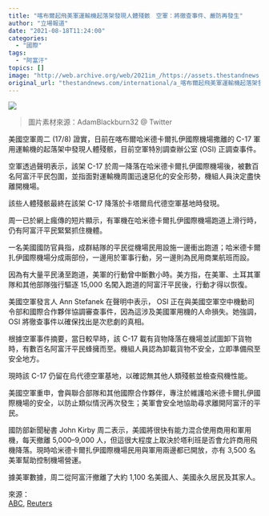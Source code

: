 ```yaml
---
title: "喀布爾起飛美軍運輸機起落架發現人體殘骸　空軍：將徹查事件、嚴防再發生"
author: "立場報道"
date: "2021-08-18T11:24:00"
categories:
  - "國際"
tags:
  - "阿富汗"
topics: []
image: "http://web.archive.org/web/2021im_/https://assets.thestandnews.com/media/photos/5-07_copy_t0LNJwU.png"
original_url: "thestandnews.com/international/a_喀布爾起飛美軍運輸機起落架發現人體殘骸-空軍將徹查事件嚴防再發生"
---
```

![](http://web.archive.org/web/2021im_/https://assets.thestandnews.com/media/photos/5-07_copy_t0LNJwU.png)
> 圖片素材來源：AdamBlackburn32 @ Twitter

美國空軍周二 (17/8) 證實，日前在喀布爾哈米德卡爾扎伊國際機場撒離的 C-17 軍用運輸機的起落架中發現人體殘骸，目前空軍特別調查辦公室 (OSI) 正調查事件。

空軍透過聲明表示，該架 C-17 於周一降落在哈米德卡爾扎伊國際機場後，被數百名阿富汗平民包圍，並指面對運輸機周圍迅速惡化的安全形勢，機組人員決定盡快離開機場。

該些人體殘骸最終在該架 C-17 降落於卡塔爾烏代德空軍基地時發現。

周一已於網上瘋傳的短片顯示，有軍機在哈米德卡爾扎伊國際機場跑道上滑行時，仍有阿富汗平民緊緊抓住機體。

一名美國國防官員指，成群結隊的平民從機場民用設施一邊衝出跑道；哈米德卡爾扎伊國際機場分成兩部份，一邊用於軍事行動，另一邊則為民用商業航班而設。

因為有大量平民湧至跑道，美軍的行動曾中斷數小時。美方指，在美軍、土耳其軍隊和其他部隊強行驅逐 15,000 名闖入跑道的阿富汗平民後，行動才得以恢復。

美國空軍發言人 Ann Stefanek 在聲明中表示， OSI 正在與美國空軍空中機動司令部和國際合作夥伴協調審查事件，因為這涉及美國軍用機的人命損失。她強調， OSI 將徹查事件以確保找出是次悲劇的真相。

根據空軍事件摘要，當日較早時，該 C-17 載有貨物降落在機場並試圖卸下貨物時，有數百名阿富汗平民蜂擁而至。機組人員認為卸載貨物不安全，立即準備飛至安全地方。

現時該 C-17 仍留在烏代德空軍基地，以確認無其他人類殘骸並檢查飛機性能。

美國空軍重申，會與聯合部隊和其他國際合作夥伴，專注於維護哈米德卡爾扎伊國際機場的安全，以防止類似情況再次發生；美軍會安全地協助尋求離開阿富汗的平民。

國防部新聞秘書 John Kirby 周二表示，美國將很快有能力混合使用商用和軍用機，每天撤離 5,000–9,000 人，但這很大程度上取決於塔利班是否會允許商用飛機降落。現時哈米德卡爾扎伊國際機場民用與軍用兩邊都已開放，亦有 3,500 名美軍幫助控制機場營運。

據美軍數據，周二從阿富汗撤離了大約 1,100 名美國人、美國永久居民及其家人。

來源：  
[ABC](http://web.archive.org/web/20211229132631/https://abcnews.go.com/Politics/human-remains-found-wheel-17-military-plane-departed/story?id=79498298), [Reuters](http://web.archive.org/web/20211229132631/https://www.reuters.com/world/us/us-military-evacuated-about-1100-americans-afghanistan-tuesday-2021-08-18/)
